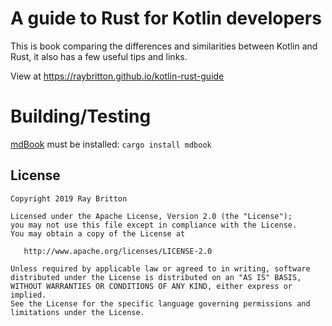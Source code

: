 # A guide to Rust for Kotlin developers

This is book comparing the differences and similarities between Kotlin and Rust, it also has a few useful tips and links.

View at <https://raybritton.github.io/kotlin-rust-guide>

# Building/Testing

[mdBook](https://github.com/rust-lang/mdBook) must be installed:
`cargo install mdbook`

## License 

```
Copyright 2019 Ray Britton

Licensed under the Apache License, Version 2.0 (the "License");
you may not use this file except in compliance with the License.
You may obtain a copy of the License at

   http://www.apache.org/licenses/LICENSE-2.0

Unless required by applicable law or agreed to in writing, software
distributed under the License is distributed on an "AS IS" BASIS,
WITHOUT WARRANTIES OR CONDITIONS OF ANY KIND, either express or implied.
See the License for the specific language governing permissions and
limitations under the License.
```
